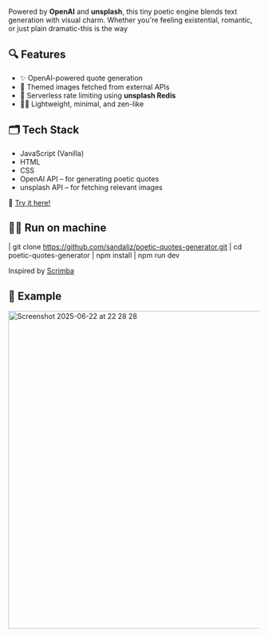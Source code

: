 Powered by **OpenAI** and **unsplash**, this tiny poetic engine blends text generation with visual charm. Whether you're feeling existential, romantic, or just plain dramatic-this is the way

## 🔍 Features

- ✨ OpenAI-powered quote generation  
- 📸 Themed images fetched from external APIs  
- 🧵 Serverless rate limiting using **unsplash Redis**  
- 🧘‍♀️ Lightweight, minimal, and zen-like

## 🗂️ Tech Stack

- JavaScript (Vanilla)
- HTML  
- CSS  
- OpenAI API – for generating poetic quotes  
- unsplash API – for fetching relevant images  

🔗 [Try it here!](https://sandaliz.github.io/poetic-quotes-generator/)

## 🏃‍♀️ Run on machine

| git clone https://github.com/sandaliz/poetic-quotes-generator.git
| cd poetic-quotes-generator
| npm install
| npm run dev

Inspired by [Scrimba](https://scrimba.com/)

## 📸 Example
<img width="636" alt="Screenshot 2025-06-22 at 22 28 28" src="https://github.com/user-attachments/assets/45da7950-5109-436f-bb58-844dc1c2eaf8" />


